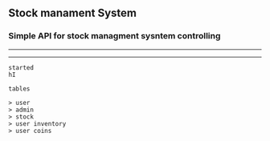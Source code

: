 ## Stock manament System 
### Simple API for stock managment sysntem controlling
---------------------------------------

___

```
started
hI

tables 

> user 
> admin
> stock
> user inventory
> user coins 
```